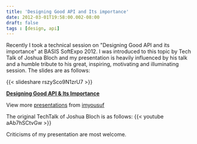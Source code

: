 ```yaml
---
title: 'Designing Good API and Its importance'
date: 2012-03-01T19:58:00.002-08:00
draft: false
tags : [design, api]
---
```


Recently I took a technical session on "Designing Good API and its importance" at BASIS SoftExpo 2012. I was introduced to this topic by Tech Talk of Joshua Bloch and my presentation is heavily influenced by his talk and a humble tribute to his great, inspiring, motivating and illuminating session. The slides are as follows:  

{{< slideshare rszySco9N1zrU7 >}}

**[Designing Good API & Its Importance](http://www.slideshare.net/imyousuf/designing-good-api-its-importance "Designing Good API & Its Importance")**

View more [presentations](http://www.slideshare.net/) from [imyousuf](http://www.slideshare.net/imyousuf)

  
The original TechTalk of Joshua Bloch is as follows:
{{< youtube aAb7hSCtvGw >}}
  
Criticisms of my presentation are most welcome.